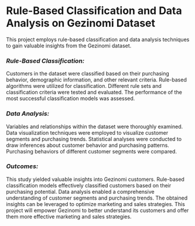 # Rule-Based Classification and Data Analysis on Gezinomi Dataset
This project employs rule-based classification and data analysis techniques to gain valuable insights from the Gezinomi dataset.

### *Rule-Based Classification:*

Customers in the dataset were classified based on their purchasing behavior, demographic information, and other relevant criteria.
Rule-based algorithms were utilized for classification.
Different rule sets and classification criteria were tested and evaluated.
The performance of the most successful classification models was assessed.

### *Data Analysis:*

Variables and relationships within the dataset were thoroughly examined.
Data visualization techniques were employed to visualize customer segments and purchasing trends.
Statistical analyses were conducted to draw inferences about customer behavior and purchasing patterns.
Purchasing behaviors of different customer segments were compared.

### *Outcomes:*

This study yielded valuable insights into Gezinomi customers.
Rule-based classification models effectively classified customers based on their purchasing potential.
Data analysis enabled a comprehensive understanding of customer segments and purchasing trends.
The obtained insights can be leveraged to optimize marketing and sales strategies.
This project will empower Gezinomi to better understand its customers and offer them more effective marketing and sales strategies.

